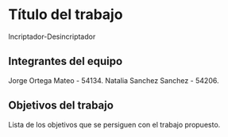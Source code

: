 # Título del trabajo

Incriptador-Desincriptador

## Integrantes del equipo

Jorge Ortega Mateo - 54134.
Natalia Sanchez Sanchez - 54206.

## Objetivos del trabajo

Lista de los objetivos que se persiguen con el trabajo propuesto.
